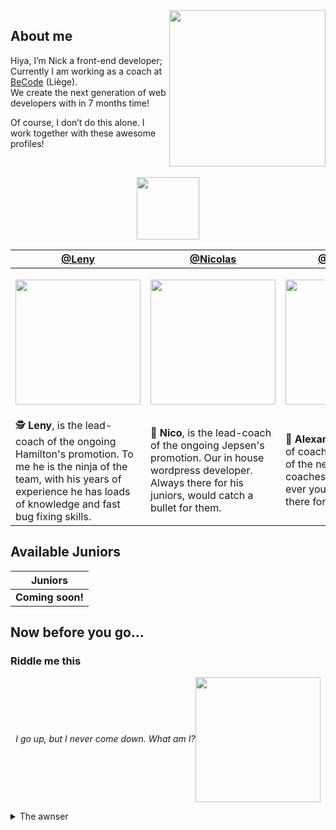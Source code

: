 <img align='right' src='https://i.imgur.com/MDbMxNH.png' width='250'>


## About me

Hiya, I’m Nick a front-end developer; Currently I am working as a coach at  [BeCode](https://becode.org/) (Liège).  
We create the next generation of web developers with in 7 months time!

Of course, I don’t do this alone. I work together with these awesome profiles!

<br>

<p align="center"><img src="https://i.imgur.com/6TrPlQ0.png" width="100"></p>


|[@Leny](https://github.com/leny)|[@Nicolas](https://github.com/NicolasJamar)|[@Alexandre](https://github.com/pixeline)|
|------|------|------|
|<a href="https://github.com/leny"><p align="center"><img width="200" src="https://avatars0.githubusercontent.com/u/692824?s=460&u=b621a5274664a6aa4538bea1930686b7bda614fd&v=4"></p></a>|<a href="https://github.com/NicolasJamar"><p align="center"><img width="200" src="https://avatars1.githubusercontent.com/u/32648286?s=400&u=979bb8a7ffad6962ba723ff9c4c53283c418ac78&v=4"></p></a>|<a align="center" href="https://github.com/pixeline"><p align="center"><img width="200" src="https://avatars0.githubusercontent.com/u/393415?s=400&u=104a368c2b3823f42fe6aa37a664bf7aa95d1d25&v=4"></p></a>|
|🕵 **Leny**, is the lead-coach of the ongoing Hamilton's promotion. To me he is the ninja of the team, with his years of experience he has loads of knowledge and fast bug fixing skills.|🤵 **Nico**, is the lead-coach of the ongoing Jepsen's promotion. Our in house wordpress developer. Always there for his juniors, would catch a bullet for them.| 🚀 **Alexandre**, is the Coach of coaches. He takes care of the needs of the coaches + Juniors! When ever you need help, he is there for you.

## Available Juniors

|Juniors|
|----|
|**Coming soon!**|

## Now before you go...

### Riddle me this

<p align="center"><em>I go up, but I never come down. What am I?</em><img align="center" src="https://i.imgur.com/N3lj2eq.png" width="200"></p>

  <details>
    <summary>The awnser</summary>
  Your age! 
  </details>
